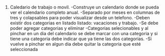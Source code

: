 1. Caledario de trabajo o movil.
-Construye un calendario donde se pueda ver el calendario completo anual.
-Separado por meses en columnas de tres y colapsables para poder visualizar desde un telefono.
-Deben existir dos categorias en listado listado: vacaciones y trabajo.
-Se debe poder agregar categorias y eliminar
-Categorias selecionables y al pinchar en un dia del calendario se debe marcar con una categoria y si tiene una categoria debe indicar que ya tiene las dos categorias.
-Si vuelve a pinchar en algun dia debe quitar la categoria que esté seleccionada

